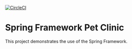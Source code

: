 [![CircleCI](https://circleci.com/gh/a-andrade/sf-pet-clinic.svg?style=svg)](https://circleci.com/gh/a-andrade/sf-pet-clinic)

# Spring Framework Pet Clinic

This project demonstrates the use of the Spring Framework.